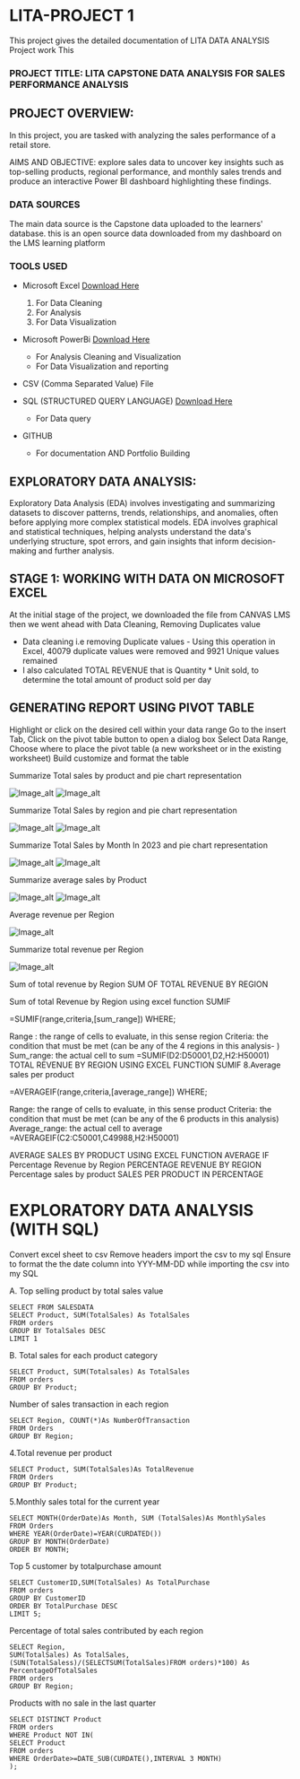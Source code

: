 # LITA-PROJECT 1
This project gives the detailed documentation of LITA DATA ANALYSIS Project work
This 

### PROJECT TITLE: LITA CAPSTONE DATA ANALYSIS FOR SALES PERFORMANCE ANALYSIS
## PROJECT OVERVIEW:
In this project, you are tasked with analyzing the sales performance of a retail store. 

AIMS AND OBJECTIVE: explore sales data to uncover key insights such as top-selling products, regional 
performance, and monthly sales trends and produce an interactive Power BI
dashboard highlighting these findings.

### DATA SOURCES
The main data source is the Capstone data uploaded to the learners' database. 
this is an open source data downloaded from my dashboard on the LMS learning platform

### TOOLS USED
- Microsoft Excel [Download Here](https://www.microsoft.com)
  1.  For Data Cleaning
  2.  For Analysis
  3.  For Data Visualization
     
- Microsoft PowerBi [Download Here](https://apps.microsoft.com)
  - For Analysis Cleaning and Visualization
  - For Data Visualization and reporting
    
- CSV (Comma Separated Value)  File
  
- SQL (STRUCTURED QUERY LANGUAGE) [Download Here](https://www.microsoft.com)
  - For Data query
    
- GITHUB
  - For documentation AND Portfolio Building  


## EXPLORATORY DATA ANALYSIS:
Exploratory Data Analysis (EDA) involves investigating and summarizing datasets to discover patterns, trends, relationships, and anomalies, often before applying more complex statistical models.
EDA involves graphical and statistical techniques, helping analysts understand the data's underlying structure, spot errors, and gain insights that inform decision-making and further analysis.


## STAGE 1: WORKING WITH DATA ON MICROSOFT EXCEL
At the initial stage of the project, we downloaded the file from CANVAS LMS 
then we went ahead with Data Cleaning, Removing Duplicates value
  - Data cleaning i.e removing Duplicate values - Using this operation in Excel, 40079 duplicate values were removed and 9921 Unique values remained
  - I also calculated TOTAL REVENUE that is Quantity * Unit sold, to determine the total amount of product sold per day

## GENERATING REPORT USING PIVOT TABLE
  Highlight or click on the desired cell within your data range
  Go to the insert Tab, Click on the pivot  table button to open a dialog box
  Select Data Range, Choose where to place the pivot table (a new worksheet or in the existing worksheet)
  Build customize and format the table
  
Summarize Total sales by product and pie chart representation

![Image_alt](https://github.com/Menieleven/MENI-LITA-PROJECT/blob/1aded077d9d35a9eb406887866dd32c9dd3ae2ef/1A.JPG)
![Image_alt](https://github.com/Menieleven/MENI-LITA-PROJECT/blob/1aded077d9d35a9eb406887866dd32c9dd3ae2ef/1B.JPG)

 Summarize Total Sales by region and pie chart representation
 
![Image_alt](https://github.com/Menieleven/MENI-LITA-PROJECT/blob/1aded077d9d35a9eb406887866dd32c9dd3ae2ef/2A.JPG)
![Image_alt](https://github.com/Menieleven/MENI-LITA-PROJECT/blob/1aded077d9d35a9eb406887866dd32c9dd3ae2ef/2B.JPG)

Summarize Total Sales by Month In 2023 and pie chart representation

![Image_alt](https://github.com/Menieleven/MENI-LITA-PROJECT/blob/1aded077d9d35a9eb406887866dd32c9dd3ae2ef/3A.JPG)
![Image_alt](https://github.com/Menieleven/MENI-LITA-PROJECT/blob/1aded077d9d35a9eb406887866dd32c9dd3ae2ef/3B.JPG)

Summarize average sales by Product 

![Image_alt](https://github.com/Menieleven/MENI-LITA-PROJECT/blob/1aded077d9d35a9eb406887866dd32c9dd3ae2ef/4A.JPG)
![Image_alt](https://github.com/Menieleven/MENI-LITA-PROJECT/blob/1aded077d9d35a9eb406887866dd32c9dd3ae2ef/4B.JPG)

Average revenue per Region

![Image_alt](https://github.com/Menieleven/MENI-LITA-PROJECT/blob/1aded077d9d35a9eb406887866dd32c9dd3ae2ef/5A.JPG)

Summarize total revenue per Region

![Image_alt](https://github.com/Menieleven/MENI-LITA-PROJECT/blob/1aded077d9d35a9eb406887866dd32c9dd3ae2ef/5B.JPG)



Sum of total revenue by Region
SUM OF TOTAL REVENUE BY REGION 

Sum of total Revenue by Region using excel function SUMIF

=SUMIF(range,criteria,[sum_range])
WHERE; 

Range : the range of cells to evaluate, in this sense region
Criteria: the condition that must be met (can be any of the 4 regions in this analysis- )
Sum_range: the actual cell to sum
=SUMIF(D2:D50001,D2,H2:H50001)
TOTAL REVENUE BY REGION USING EXCEL FUNCTION SUMIF 
8.Average sales per product

=AVERAGEIF(range,criteria,[average_range])
WHERE;

Range: the range of cells to evaluate, in this sense product
Criteria: the condition that must be met (can be any of the 6 products in this analysis)
Average_range: the actual cell to average
=AVERAGEIF(C2:C50001,C49988,H2:H50001)

AVERAGE SALES BY PRODUCT USING EXCEL FUNCTION AVERAGE IF
Percentage Revenue by Region
PERCENTAGE REVENUE BY REGION
Percentage sales by product
SALES PER PRODUCT IN PERCENTAGE

# EXPLORATORY DATA ANALYSIS (WITH SQL)
Convert excel sheet to csv
Remove headers
import the csv to my sql
Ensure to format the the date column into YYY-MM-DD while importing the csv into my SQL

A. Top selling product by total sales value

```
SELECT FROM SALESDATA
SELECT Product, SUM(TotalSales) As TotalSales
FROM orders
GROUP BY TotalSales DESC
LIMIT 1

```
B. Total sales for each product category
```
SELECT Product, SUM(Totalsales) As TotalSales
FROM orders
GROUP BY Product;
```
Number of sales transaction in each region
```
SELECT Region, COUNT(*)As NumberOfTransaction
FROM Orders
GROUP BY Region;
```
4.Total revenue per product

```
SELECT Product, SUM(TotalSales)As TotalRevenue
FROM Orders
GROUP BY Product;
```
5.Monthly sales total for the current year

```
SELECT MONTH(OrderDate)As Month, SUM (TotalSales)As MonthlySales
FROM Orders
WHERE YEAR(OrderDate)=YEAR(CURDATED())
GROUP BY MONTH(OrderDate)
ORDER BY MONTH;
```

Top 5 customer by totalpurchase amount
```
SELECT CustomerID,SUM(TotalSales) As TotalPurchase
FROM orders
GROUP BY CustomerID
ORDER BY TotalPurchase DESC
LIMIT 5;
```

Percentage of total sales contributed by each region
```
SELECT Region,
SUM(TotalSales) As TotalSales,
(SUN(TotalSaless)/(SELECTSUM(TotalSales)FROM orders)*100) As PercentageOfTotalSales
FROM orders
GROUP BY Region;
```
Products with no sale in the last quarter
```
SELECT DISTINCT Product
FROM orders
WHERE Product NOT IN(
SELECT Product
FROM orders
WHERE OrderDate>=DATE_SUB(CURDATE(),INTERVAL 3 MONTH)
);
```


